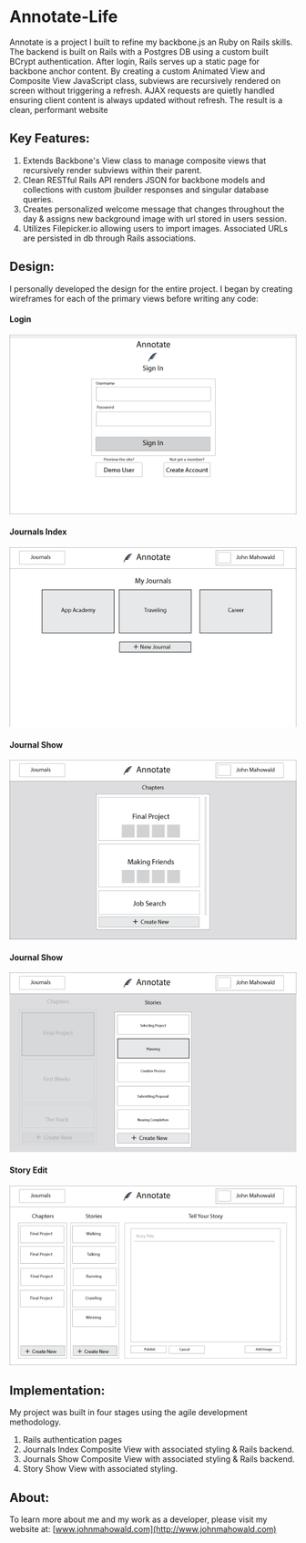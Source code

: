# Annotate-Life

Annotate is a project I built to refine my backbone.js an Ruby on Rails skills. The backend is built on Rails with a Postgres DB using a custom built BCrypt authentication. After login, Rails serves up a static page for backbone anchor content. By creating a custom Animated View and Composite View JavaScript class, subviews are recursively rendered on screen without triggering a refresh. AJAX requests are quietly handled ensuring client content is always updated without refresh. The result is a clean, performant website 

## Key Features:

1. Extends Backbone's View class to manage composite views that recursively render subviews within their parent.
2. Clean RESTful Rails API renders JSON for backbone models and collections with custom jbuilder responses and singular database queries.
3. Creates personalized welcome message that changes throughout the day & assigns new background image with url stored in users session.
4. Utilizes Filepicker.io allowing users to import images. Associated URLs are persisted in db through Rails associations.

## Design:

I personally developed the design for the entire project. I began by creating wireframes for each of the primary views before writing any code:

#### Login
![alt wireframe1](/app/assets/images/wireframe1.png "Login")
#### Journals Index
![alt wireframe2](/app/assets/images/wireframe2.png "Journals Index")
#### Journal Show
![alt wireframe3](/app/assets/images/wireframe3.png "Journal Show")
#### Journal Show
![alt wireframe4](/app/assets/images/wireframe4.png "Journal Show")
#### Story Edit
![alt wireframe5](/app/assets/images/wireframe5.png "Story Edit")

## Implementation:

My project was built in four stages using the agile development methodology.

1. Rails authentication pages
2. Journals Index Composite View with associated styling & Rails backend.
3. Journals Show Composite View with associated styling & Rails backend.
4. Story Show View with associated styling.

## About:

To learn more about me and my work as a developer, please visit my website at: [www.johnmahowald.com](http://www.johnmahowald.com)